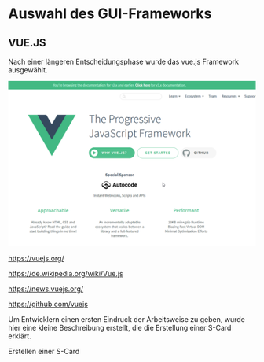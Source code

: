 # Auswahl des GUI-Frameworks
## VUE.JS
Nach einer längeren Entscheidungsphase wurde das vue.js Framework ausgewählt.


![VUEJS01](graphics/VUEJS01.png)



https://vuejs.org/

https://de.wikipedia.org/wiki/Vue.js

https://news.vuejs.org/

https://github.com/vuejs


Um Entwicklern einen ersten Eindruck der Arbeitsweise zu geben, wurde hier eine kleine Beschreibung erstellt, die die Erstellung einer S-Card erklärt.

Erstellen einer S-Card